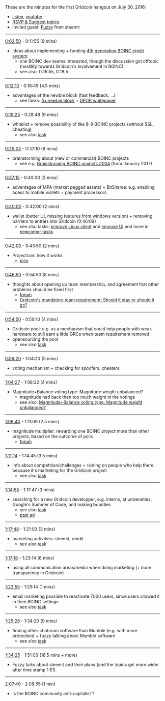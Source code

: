 These are the minutes for the first Gridcoin hangout on July 30, 2016:
* [listen](https://soundcloud.com/gridcoin-community-hangouts/gridcoin-hangout-001), [youtube](https://www.youtube.com/watch?v=yeoSc10jTG8)
* [RSVP & Suggest topics](https://steemit.com/beyondbitcoin/@cm-steem/gridcoin-hangout-001-rsvp-and-suggest-topics)
* invited guest: [Fuzzy](https://steemit.com/@officialfuzzy) from steemit


***

[0:02:50](https://soundcloud.com/gridcoin-community-hangouts/gridcoin-hangout-001#t=2:50) - 0:11:55 (9 mins)
* ideas about implementing + funding [4th generation BOINC credit system](http://lists.ssl.berkeley.edu/pipermail/boinc_dev/2016-August/022235.html): 
  * one BOINC dev seems interested, though the discussion got offtopic (hostility towards Gridcoin's involvement in BOINC)
  * see also: 0:16:55, 0:18:5

***

[0:12:10](https://soundcloud.com/gridcoin-community-hangouts/gridcoin-hangout-001#t=12:10) - 0:16:45 (4.5 mins)
* advantages of the newbie block (fast feedback, ...)
  * see tasks: [fix newbie block](https://github.com/Erkan-Yilmaz/Gridcoin-tasks/issues/5) + [DPOR whitepaper](https://github.com/Erkan-Yilmaz/Gridcoin-tasks/issues/3)

***

[0:19:25](https://soundcloud.com/gridcoin-community-hangouts/gridcoin-hangout-001#t=19:25) - 0:28:48 (9 mins)
* whitelist + remove possibility of like 8-9 BOINC projects (without SSL, cheating)
  * see also [task](https://github.com/Erkan-Yilmaz/Gridcoin-tasks/issues/6)

***

[0:29:05](https://soundcloud.com/gridcoin-community-hangouts/gridcoin-hangout-001#t=29:05) - 0:37:10 (8 mins)
* brainstorming about (new or commercial) BOINC projects
  * see e.g. [Brainstorming BOINC projects #004](https://steemit.com/gridcoin/@cm-steem/brainstorming-boinc-projects-004) (from January 2017)

***

[0:37:15](https://soundcloud.com/gridcoin-community-hangouts/gridcoin-hangout-001#t=37:15) - 0:40:00 (3 mins)
* advantages of MPA (market pegged assets) + BitShares: e.g. enabling acess to mobile wallets + payment processors

***

[0:40:00](https://soundcloud.com/gridcoin-community-hangouts/gridcoin-hangout-001#t=40:00) - 0:42:00	(2 mins)
* wallet (better UI, missing features from windows version) + removing barriers to entries into Gridcoin (0:46:09)
  * see also tasks: [improve Linux client](https://github.com/Erkan-Yilmaz/Gridcoin-tasks/issues/14) and [improve UI](https://github.com/Erkan-Yilmaz/Gridcoin-tasks/issues/15) and more in [newcomer tasks](https://github.com/Erkan-Yilmaz/Gridcoin-tasks/labels/newcomers)

***

[0:42:00](https://soundcloud.com/gridcoin-community-hangouts/gridcoin-hangout-001#t=42:00) - 0:43:50	(2 mins)
* Projectrain: how it works
  * [pics](https://steemit.com/gridcoin/@cm-steem/sneak-preview-of-project-rain-screenshots)

***

[0:46:50](https://soundcloud.com/gridcoin-community-hangouts/gridcoin-hangout-001#t=46:50) - 0:54:50	(8 mins)
* thoughts about opening up team membership, and agreement that other problems should be fixed first
  * [forum](https://cryptocointalk.com/topic/44260-discussion-mandatory-team-gridcoin-membership-requirement/page-5)
  * [Gridcoin's mandatory team requirement: Should it stay or should it go?](https://steemit.com/gridcoin/@cm-steem/gridcoin-s-mandatory-team-requirement-should-it-stay-or-should-it-go)

***

[0:54:50](https://soundcloud.com/gridcoin-community-hangouts/gridcoin-hangout-001#t=54:50) - 0:59:10	(4 mins)
* Gridcoin pool: e.g. as a mechanism that could help people with weak hardware to still earn a little GRCs when team requirement removed
* opensourcing the pool
  * see also [task](https://github.com/Erkan-Yilmaz/Gridcoin-tasks/issues/2)

***

[0:59:20](https://soundcloud.com/gridcoin-community-hangouts/gridcoin-hangout-001#t=59:20) - 1:04:20	(5 mins)
* voting mechanism + checking for spoofers, cheaters

***

[1:04:27](https://soundcloud.com/gridcoin-community-hangouts/gridcoin-hangout-001#t=1:4:27) - 1:08:22	(4 mins)
* Magnitude+Balance voting type: Magnitude weight unbalanced? 
  * magnitude had back then too much weight in the votings
  * see also: [Magnitude+Balance voting type: Magnitude weight unbalanced?](https://cryptocointalk.com/topic/40773-discussion-magnitudebalance-voting-type-magnitude-weight-unbalanced/)

***

[1:08:40](https://soundcloud.com/gridcoin-community-hangouts/gridcoin-hangout-001#t=1:8:40) - 1:11:09	(2.5 mins)
* magnitude multiplier: rewarding one BOINC project more than other projects, based on the outcome of polls
  * [forum](https://cryptocointalk.com/topic/38994-magnitude-multiplier/)

***

[1:11:14](https://soundcloud.com/gridcoin-community-hangouts/gridcoin-hangout-001#t=1:11:14) - 1:14:45	(3.5 mins)
* info about competition/challenges + raining on people who help there, because it's marketing for the Gridcoin project
  * see also [task](https://github.com/Erkan-Yilmaz/Gridcoin-tasks/issues/7)
  
***

[1:14:55](https://soundcloud.com/gridcoin-community-hangouts/gridcoin-hangout-001#t=1:14:55) - 1:17:47	(3 mins)
* searching for a new Gridcoin developper, e.g. interns, at universities, Google's Summer of Code, and making bounties
  * see also [task](https://github.com/Erkan-Yilmaz/Gridcoin-tasks/issues/8)
  * [past ad](https://www.reddit.com/r/gridcoin/comments/4t9i8y/places_we_can_find_developers_for_gridcoin_so_we/)

***

[1:17:48](https://soundcloud.com/gridcoin-community-hangouts/gridcoin-hangout-001#t=1:17:48) - 1:21:00	(3 mins)
* marketing activities: steemit, reddit
  * see also [task](https://github.com/Erkan-Yilmaz/Gridcoin-tasks/issues/9)

***

[1:17:18](https://soundcloud.com/gridcoin-community-hangouts/gridcoin-hangout-001#t=1:17:18) - 1:23:14	(6 mins)
* using all communication areas/media when doing marketing (+ more transparency in Gridcoin)

***

[1:23:55](https://soundcloud.com/gridcoin-community-hangouts/gridcoin-hangout-001#t=1:23:55) - 1:25:14	(1 mins)
* email marketing possible to reactivate 7000 users, since users allowed it in their BOINC settings
  * see also [task](https://github.com/Erkan-Yilmaz/Gridcoin-tasks/issues/10)

***

[1:25:28](https://soundcloud.com/gridcoin-community-hangouts/gridcoin-hangout-001#t=1:25:28) - 1:34:20	(9 mins)
* finding other chatroom software than Mumble (e.g. with more protection) + fuzzy talking about Mumble software
  * see also [task](https://github.com/Erkan-Yilmaz/Gridcoin-tasks/issues/11)
  
***

[1:34:25](https://soundcloud.com/gridcoin-community-hangouts/gridcoin-hangout-001#t=1:34:25) - 1:51:00	(16.5 mins + more)
* Fuzzy talks about steemit and their plans (and the topics get more wider after time stamp 1:51)

***

[2:07:40](https://soundcloud.com/gridcoin-community-hangouts/gridcoin-hangout-001#t=2:7:40) - 2:08:55	(1 min)
* Is the BOINC community anti-capitalist ?
